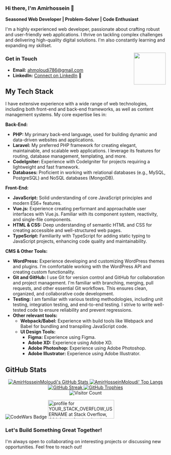 ### Hi there, I'm Amirhossein 👋

**Seasoned Web Developer | Problem-Solver | Code Enthusiast**

I'm a highly experienced web developer, passionate about crafting robust and user-friendly web applications. I thrive on tackling complex challenges and delivering high-quality digital solutions. I'm also constantly learning and expanding my skillset.

<img src="https://c.tenor.com/5SWZs0T-tuAAAAAC/thumbs-up-kid.gif" align="right" width="100" />

### Get in Touch

*   **Email:** [ahmoloudi786@gmail.com](mailto:ahmoloudi786@gmail.com)
*   **LinkedIn:** [Connect on LinkedIn](https://www.linkedin.com/in/platform-developer-947aa31ba/) &#x1F517;

## My Tech Stack

I have extensive experience with a wide range of web technologies, including both front-end and back-end frameworks, as well as content management systems. My core expertise lies in:

**Back-End:**

*   **PHP:** My primary back-end language, used for building dynamic and data-driven websites and applications.
*   **Laravel:** My preferred PHP framework for creating elegant, maintainable, and scalable web applications. I leverage its features for routing, database management, templating, and more.
*   **CodeIgniter:** Experience with CodeIgniter for projects requiring a lightweight and fast framework.
*   **Databases:** Proficient in working with relational databases (e.g., MySQL, PostgreSQL) and NoSQL databases (MongoDB).

**Front-End:**

*   **JavaScript:** Solid understanding of core JavaScript principles and modern ES6+ features.
*   **Vue.js:** Experience creating performant and approachable user interfaces with Vue.js. Familiar with its component system, reactivity, and single-file components.
*   **HTML & CSS:** Deep understanding of semantic HTML and CSS for creating accessible and well-structured web pages.
*  **TypeScript:** Familiarity with TypeScript for adding static typing to JavaScript projects, enhancing code quality and maintainability.

**CMS & Other Tools:**

*   **WordPress:** Experience developing and customizing WordPress themes and plugins. I'm comfortable working with the WordPress API and creating custom functionality.
*   **Git and GitHub:** I use Git for version control and GitHub for collaboration and project management. I'm familiar with branching, merging, pull requests, and other essential Git workflows. This ensures clean, organized, and collaborative code development.
*   **Testing:** I am familiar with various testing methodologies, including unit testing, integration testing, and end-to-end testing. I strive to write well-tested code to ensure reliability and prevent regressions. 
* **Other relevant tools:** 
    *  **Webpack/Babel:** Experience with build tools like Webpack and Babel for bundling and transpiling JavaScript code.
    * **UI Design Tools:** 
       *  **Figma:** Experience using Figma.
       * **Adobe XD:** Experience using Adobe XD.
       * **Adobe Photoshop:** Experience using Adobe Photoshop.
       * **Adobe Illustrator:** Experience using Adobe Illustrator.

## GitHub Stats

<p align="center">
  <!-- Basic Stats -->
  <a href="https://github.com/AmirHosseinMoloudi/AmirHosseinMoloudi">
    <img src="https://github-readme-stats.vercel.app/api?username=AmirHosseinMoloudi&show_icons=true&include_all_commits=true&theme=algolia&count_private=false&line_height=40" alt="AmirHosseinMoloudi's GitHub Stats" />
  </a>
  <a href="https://github.com/AmirHosseinMoloudi/AmirHosseinMoloudi">
    <img src="https://github-readme-stats.vercel.app/api/top-langs/?username=AmirHosseinMoloudi&langs_count=5&theme=algolia" alt="AmirHosseinMoloudi' Top Langs" />
  </a><br/>

  <!-- Streak Stats (Customized) -->
  <a href="https://git.io/streak-stats">
    <img src="https://streak-stats.demolab.com/?user=AmirHosseinMoloudi&theme=algolia&date_format=[Y.]n.j&locale=en" alt="GitHub Streak" />
  </a>
  <!--
    Streak Stats Customization Options:
      theme:  (See list below)
      date_format:  [Y.]n.j  (Compact format)
      locale: en (English - change to 'fa' for Farsi if preferred)
      hide_border: true/false
      background:  (hex color, e.g., 'f2f2f2')
      ... (many other color options - see documentation)
  -->

  <!-- Trophies (Customized) -->
  <a href="https://github.com/ryo-ma/github-profile-trophy">
    <img src="https://github-profile-trophy.vercel.app/?username=AmirHosseinMoloudi&theme=algolia&no-frame=false&no-bg=false&margin-w=4" alt="GitHub Trophies" />
 </a>
    <!--
      Trophy Customization Options:
        theme: (See list below)
        no-frame: false (Set to true to remove frame)
        no-bg: false (Set to true to remove background)
        margin-w: 4 (Horizontal margin)
        column: -1 (Adaptive columns)
        row: (number, default 3)
        title: (Filter by title, e.g., title=Followers)
        rank: (Filter by rank, e.g., rank=S,AAA)
    -->
<br/>
  <!-- Visitor Count -->
  <img src="https://profile-counter.glitch.me/AmirHosseinMoloudi/count.svg" alt="Visitor Count" />
</p>

<!-- Theme List (for easy reference - keep this commented out)
  Available Themes for Streak Stats and Trophies:
    default, dark, radical, merko, gruvbox, tokyonight, onedark, cobalt,
    synthwave, highcontrast, dracula, monokai, chalk, nord, alduin,
    darkhub, juicyfresh, buddhism, oldie, onestar, discord, algolia,
    gitdimmed, matrix, apprentice, dark_dimmed, dark_lover, kimbie_dark
-->

<!-- CodeWars Badge -->
<img src="https://www.codewars.com/users/AmirHosseinMoloudi/badges/large" alt="CodeWars Badge" />

<a href="https://stackoverflow.com/users/16536522/amirhossein-moloudi">
    <img src="https://stackoverflow.com/users/flair/16536522.png" width="208" height="58" alt="profile for YOUR_STACK_OVERFLOW_USERNAME at Stack Overflow, Q&A for professional and enthusiast programmers" title="profile for YOUR_STACK_OVERFLOW_USERNAME at Stack Overflow, Q&A for professional and enthusiast programmers">
</a>

### Let's Build Something Great Together!

I'm always open to collaborating on interesting projects or discussing new opportunities. Feel free to reach out!

